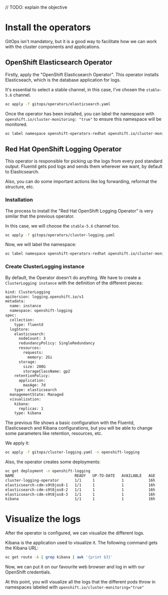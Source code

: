 // TODO: explain the objective

# Install the operators

GitOps isn't mandatory, but it is a good way to facilitate how we can work with the cluster components and applications. 

## OpenShift Elasticsearch Operator

Firstly, apply the "OpenShift Elasticsearch Operator". This operator installs Elasticseach, which is the database application for logs.

It's essential to select a stable channel, in this case, I've chosen the ```stable-5.6``` channel. 

```bash
oc apply -f gitops/operators/elasticsearch.yaml
```

Once the operator has been installed, you can label the namespace with ```openshift.io/cluster-monitoring: "true"``` to ensure this namespace will be monitored. 

```bash
oc label namespace openshift-operators-redhat openshift.io/cluster-monitoring="true"
```

## Red Hat OpenShift Logging Operator

This operator is responsible for picking up the logs from every pod standard output. Fluentd gets pod logs and sends them wherever we want, by default to Elasticsearch. 

Also, you can do some important actions like log forwarding, reformat the structure, etc. 

### Installation

The process to install the "Red Hat OpenShift Logging Operator" is very similar that the previous operator. 

In this case, we will choose the ```stable-5.6``` channel too. 

```bash
oc apply -f gitops/operators/cluster-logging.yaml
```

Now, we will label the namespace: 

```bash
oc label namespace openshift-operators-redhat openshift.io/cluster-monitoring="true"
```

### Create ClusterLogging instance

By default, the Operator doesn't do anything. We have to create a ```ClusterLogging instance``` with the definition of the different pieces:

```bash
kind: ClusterLogging
apiVersion: logging.openshift.io/v1
metadata:
  name: instance
  namespace: openshift-logging
spec:
  collection:
    type: fluentd
  logStore:
    elasticsearch:
      nodeCount: 3
      redundancyPolicy: SingleRedundancy
      resources:
        requests:
          memory: 2Gi
      storage:
        size: 200G
        storageClassName: gp2
    retentionPolicy:
      application:
        maxAge: 7d
    type: elasticsearch
  managementState: Managed
  visualization:
    kibana:
      replicas: 1
    type: kibana
```

The previous file shows a basic configuration with the Fluentd, Elasticsearch and Kibana configurations, but you will be able to change some parameters like retention, resources, etc.

We apply it:

```bash
oc apply -f gitops/cluster-logging.yaml -n openshift-logging
```

Also, the operator creates some deployments: 

```bash
oc get deployment -n openshift-logging
NAME                           READY   UP-TO-DATE   AVAILABLE   AGE
cluster-logging-operator       1/1     1            1           16h
elasticsearch-cdm-s9t8jos8-1   1/1     1            1           16h
elasticsearch-cdm-s9t8jos8-2   1/1     1            1           16h
elasticsearch-cdm-s9t8jos8-3   1/1     1            1           16h
kibana                         1/1     1            1           16h
```

# Visualize the logs

After the operator is configured, we can visualize the different logs. 

Kibana is the application used to visualize it. The following command gets the Kibana URL:

```bash
oc get route -A | grep kibana | awk '{print $3}' 
```

Now, we can put it on our favourite web browser and log in with our OpenShift credentials.

At this point, you will visualize all the logs that the different pods throw in namespaces labeled with ```openshift.io/cluster-monitoring="true"```